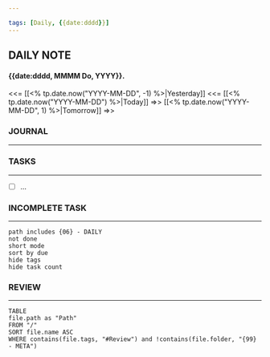 ```yaml
---

tags: [Daily, {{date:dddd}}]
---
```

## DAILY NOTE
#### {{date:dddd, MMMM Do, YYYY}}.
<<= [[<% tp.date.now("YYYY-MM-DD", -1) %>|Yesterday]] <<= [[<% tp.date.now("YYYY-MM-DD") %>|Today]] =>> [[<% tp.date.now("YYYY-MM-DD", 1) %>|Tomorrow]] =>>

### JOURNAL
***


### TASKS 
***
- [ ] ...

### INCOMPLETE TASK
***
```tasks
path includes {06} - DAILY
not done
short mode
sort by due
hide tags
hide task count
```

### REVIEW
***
```dataview
TABLE
file.path as "Path"
FROM "/"
SORT file.name ASC
WHERE contains(file.tags, "#Review") and !contains(file.folder, "{99} - META")
```
